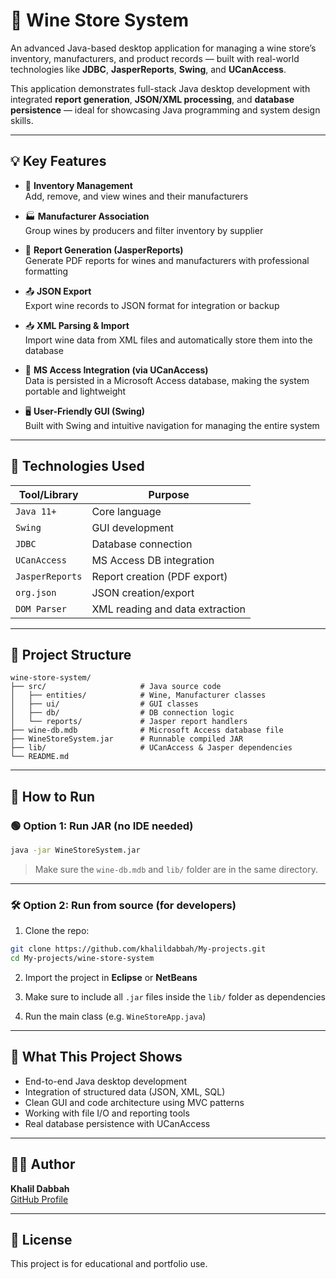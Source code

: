 # 🍷 Wine Store System

An advanced Java-based desktop application for managing a wine store’s inventory, manufacturers, and product records — built with real-world technologies like **JDBC**, **JasperReports**, **Swing**, and **UCanAccess**.

This application demonstrates full-stack Java desktop development with integrated **report generation**, **JSON/XML processing**, and **database persistence** — ideal for showcasing Java programming and system design skills.

---

## 💡 Key Features

- 🧾 **Inventory Management**  
  Add, remove, and view wines and their manufacturers

- 🏭 **Manufacturer Association**  
  Group wines by producers and filter inventory by supplier

- 📄 **Report Generation (JasperReports)**  
  Generate PDF reports for wines and manufacturers with professional formatting

- 📤 **JSON Export**  
  Export wine records to JSON format for integration or backup

- 📥 **XML Parsing & Import**  
  Import wine data from XML files and automatically store them into the database

- 💾 **MS Access Integration (via UCanAccess)**  
  Data is persisted in a Microsoft Access database, making the system portable and lightweight

- 🖥️ **User-Friendly GUI (Swing)**  
  Built with Swing and intuitive navigation for managing the entire system

---

## 🧰 Technologies Used

| Tool/Library      | Purpose                          |
|-------------------|----------------------------------|
| `Java 11+`        | Core language                    |
| `Swing`           | GUI development                  |
| `JDBC`            | Database connection              |
| `UCanAccess`      | MS Access DB integration         |
| `JasperReports`   | Report creation (PDF export)     |
| `org.json`        | JSON creation/export             |
| `DOM Parser`      | XML reading and data extraction  |

---

## 📁 Project Structure

```
wine-store-system/
├── src/                     # Java source code
│   ├── entities/            # Wine, Manufacturer classes
│   ├── ui/                  # GUI classes
│   ├── db/                  # DB connection logic
│   └── reports/             # Jasper report handlers
├── wine-db.mdb              # Microsoft Access database file
├── WineStoreSystem.jar      # Runnable compiled JAR
├── lib/                     # UCanAccess & Jasper dependencies
└── README.md
```

---

## 🚀 How to Run

### 🟢 Option 1: Run JAR (no IDE needed)

```bash
java -jar WineStoreSystem.jar
```

> Make sure the `wine-db.mdb` and `lib/` folder are in the same directory.

---

### 🛠️ Option 2: Run from source (for developers)

1. Clone the repo:

```bash
git clone https://github.com/khalildabbah/My-projects.git
cd My-projects/wine-store-system
```

2. Import the project in **Eclipse** or **NetBeans**

3. Make sure to include all `.jar` files inside the `lib/` folder as dependencies

4. Run the main class (e.g. `WineStoreApp.java`)

---

## 🔑 What This Project Shows

- End-to-end Java desktop development
- Integration of structured data (JSON, XML, SQL)
- Clean GUI and code architecture using MVC patterns
- Working with file I/O and reporting tools
- Real database persistence with UCanAccess

---

## 👨‍💻 Author

**Khalil Dabbah**  
[GitHub Profile](https://github.com/khalildabbah)

---

## 📝 License

This project is for educational and portfolio use.
